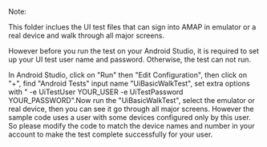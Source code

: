 Note:

This folder inclues the UI test files that can sign into AMAP in emulator or a real device and walk through all major screens.

However before you run the test on your Android Studio, it is required to set up your UI test user name and password. Otherwise, the test can not run.

In Android Studio, click on "Run" then "Edit Configuration", then click on "+", find "Android Tests" input name "UiBasicWalkTest", set extra options with " -e UiTestUser YOUR_USER -e UiTestPassword YOUR_PASSWORD".Now run the "UiBasicWalkTest", select the emulator or real device, then you can see it go through all major screens. However the sample code uses a user with some devices configured only by this user. So please modify the code to match the device names and number in your account to make the test complete successfully for your user.
